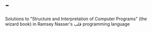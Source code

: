 # -
Solutions to "Structure and Interpretation of Computer Programs" (the wizard book) in Ramsey Nasser's قلب programming language
